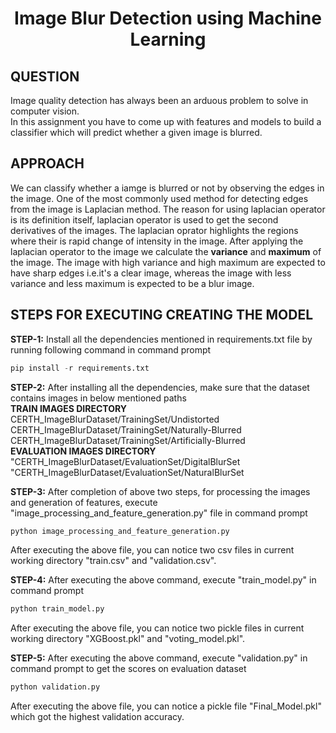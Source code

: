 <div align="center">

# Image Blur Detection using Machine Learning
</div>

## QUESTION
Image quality detection has always been an arduous problem to solve in
computer vision.<br>
In this assignment you have to come up with features and models to build a classifier which will predict whether a given image is blurred.

## APPROACH
We can classify whether a iamge is blurred or not by observing the edges in the image. One of the most commonly used method for detecting edges from the image is Laplacian method. The reason for using laplacian operator is its definition itself, laplacian operator is used to get the second derivatives of the images. The laplacian oprator highlights the regions where their is rapid change of intensity in the image. After applying the laplacian operator to the image we calculate the <b>variance</b> and <b>maximum</b> of the image. The image with high variance and high maximum are expected to have sharp edges i.e.it's a clear image, whereas the image with less variance and less maximum is expected to be a blur image. 

## STEPS FOR EXECUTING CREATING THE MODEL

<b>STEP-1:</b> Install all the dependencies mentioned in requirements.txt file by running following command in command prompt<br>

```python
pip install -r requirements.txt
```

<b>STEP-2:</b> After installing all the dependencies, make sure that the dataset contains images in below mentioned paths<br>
<b>TRAIN IMAGES DIRECTORY</b><br>
CERTH_ImageBlurDataset/TrainingSet/Undistorted<br>
CERTH_ImageBlurDataset/TrainingSet/Naturally-Blurred<br>
CERTH_ImageBlurDataset/TrainingSet/Artificially-Blurred<br>
<b>EVALUATION IMAGES DIRECTORY</b><br>
"CERTH_ImageBlurDataset/EvaluationSet/DigitalBlurSet<br>
"CERTH_ImageBlurDataset/EvaluationSet/NaturalBlurSet<br>

<b>STEP-3:</b> After completion of above two steps, for processing the images and generation of features, execute "image_processing_and_feature_generation.py" file in command prompt<br>

```python
python image_processing_and_feature_generation.py
```
After executing the above file, you can notice two csv files in current working directory "train.csv" and "validation.csv".

<b>STEP-4:</b> After executing the above command, execute "train_model.py" in command prompt<br>

```python
python train_model.py
```
After executing the above file, you can notice two pickle files in current working directory "XGBoost.pkl" and "voting_model.pkl".

<b>STEP-5:</b> After executing the above command, execute "validation.py" in command prompt to get the scores on evaluation dataset<br>

```python
python validation.py
```
After executing the above file, you can notice a pickle file "Final_Model.pkl" which got the highest validation accuracy.
